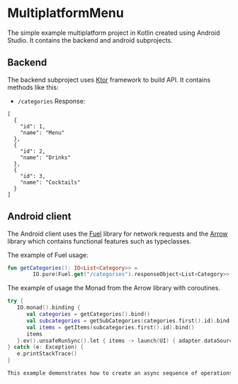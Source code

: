 # MultiplatformMenu

The simple example multiplatform project in Kotlin created using Android Studio. It contains the backend and android subprojects. 

## Backend
The backend subproject uses [Ktor](http://ktor.io) framework to build API.
It contains methods like this:
  * `/categories`
  Response:
  ```
 [
    {
      "id": 1,
      "name": "Menu"
    },
    {
      "id": 2,
      "name": "Drinks"
    },
    {
      "id": 3,
      "name": "Cocktails"
    }
]
```
## Android client
The Android client uses the [Fuel](https://github.com/kittinunf/Fuel) library for network requests and the [Arrow](http://arrow-kt.io) library which contains functional features such as typeclasses.

The example of Fuel usage:
```Kotlin
fun getCategories(): IO<List<Category>> =
        IO.pure(Fuel.get("/categories").responseObject<List<Category>>().third.get())
```

The example of usage the Monad from the Arrow library with coroutines.

```Kotlin
try {
   IO.monad().binding {
      val categories = getCategories().bind()
      val subcategories = getSubCategories(categories.first().id).bind()
      val items = getItems(subcategories.first().id).bind()
      items
   }.ev().unsafeRunSync().let { items -> launch(UI) { adapter.dataSource = items } }
} catch (e: Exception) {
   e.printStackTrace()
}

This example demonstrates how to create an async sequence of operations.

